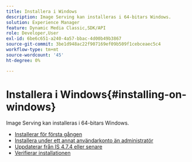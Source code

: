 ```yaml
---
title: Installera i Windows
description: Image Serving kan installeras i 64-bitars Windows.
solution: Experience Manager
feature: Dynamic Media Classic,SDK/API
role: Developer,User
exl-id: 6be6c651-a240-4a57-bbac-4d00b49b3867
source-git-commit: 3be1d948ac22f907169ef09b509f1cebceaec5c4
workflow-type: tm+mt
source-wordcount: '45'
ht-degree: 0%

---
```


# Installera i Windows{#installing-on-windows}

Image Serving kan installeras i 64-bitars Windows.

* [Installerar för första gången](t-first-time-installation-win.md)
* [Installera under ett annat användarkonto än   administratör](t-diff-account-win.md)
* [Uppdaterar från IS 4.7.4 eller senare](t-update-win.md)
* [Verifierar installationen](t-verify-win.md)
